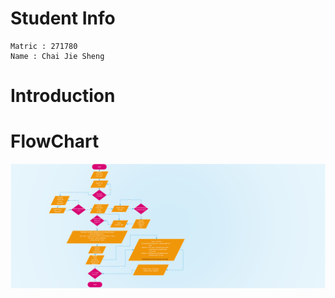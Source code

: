 # Student Info
	Matric : 271780 				
	Name : Chai Jie Sheng

# Introduction
	




# FlowChart
![Flowchart](https://github.com/Chaijiesheng/271780-STIA1113-A191-A1A2/blob/master/Flow%20Chart.png)
	
	
		
			
				
					
					

